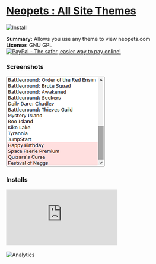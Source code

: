 # [Neopets : All Site Themes](.)

[![Install](../../resources/image/install_button.jpg)](../../../../raw/master/scripts/Neopets_All_Site_Themes/89503.user.js)

**Summary:** Allows you use any theme to view neopets.com<br />
**License:** GNU GPL<br />
[![PayPal - The safer, easier way to pay online!](https://www.paypalobjects.com/en_US/i/btn/btn_donate_SM.gif "PayPal - The safer, easier way to pay online!")](https://goo.gl/DNfg2w)

### Screenshots
![all_themes](all_themes.png)


### Installs
![Daily installs](http://gm.wesley.eti.br/count.php?id=scripts/Neopets_All_Site_Themes/89503.user.js&type=image)

![Analytics](https://ga-beacon.appspot.com/UA-462297-6/master/Neopets_All_Site_Themes?pixel)
